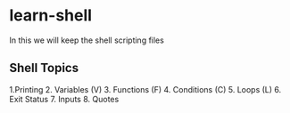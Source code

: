 # learn-shell

In this we will keep the shell scripting files

Shell Topics
----
1.Printing
2. Variables (V)
3. Functions (F)
4. Conditions (C)
5. Loops (L)
6. Exit Status
7. Inputs
8. Quotes
